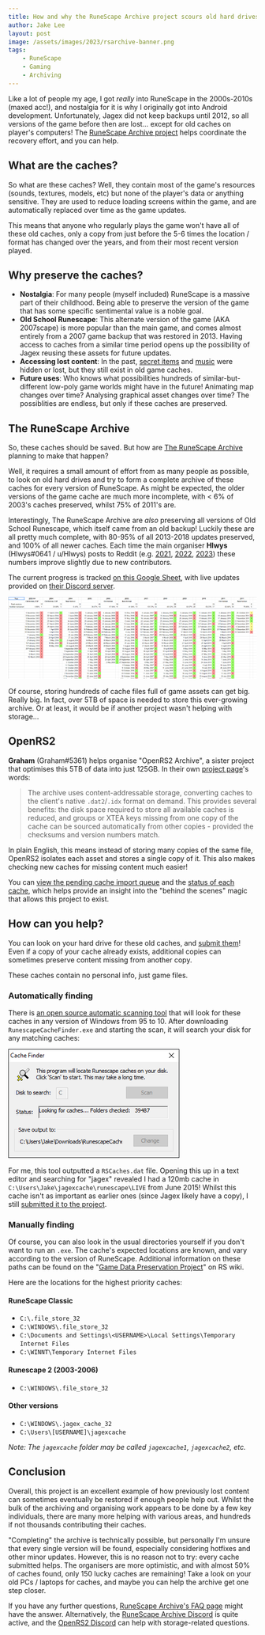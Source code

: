 ```yaml
---
title: How and why the RuneScape Archive project scours old hard drives to preserve MMORPG history and restore lost media
author: Jake Lee
layout: post
image: /assets/images/2023/rsarchive-banner.png
tags:
    - RuneScape
    - Gaming
    - Archiving
---
```


Like a lot of people my age, I got *really* into RuneScape in the 2000s-2010s (maxed acc!), and nostalgia for it is why I originally got into Android development. Unfortunately, Jagex did not keep backups until 2012, so all versions of the game before then are lost… except for old caches on player's computers! The [RuneScape Archive project](https://rs-archive.github.io/index.html) helps coordinate the recovery effort, and you can help.

## What are the caches?

So what are these caches? Well, they contain most of the game's resources (sounds, textures, models, etc) but none of the player's data or anything sensitive. They are used to reduce loading screens within the game, and are automatically replaced over time as the game updates.

This means that anyone who regularly plays the game won't have all of these old caches, only a copy from just before the 5-6 times the location / format has changed over the years, and from their most recent version played.

## Why preserve the caches?

* **Nostalgia**: For many people (myself included) RuneScape is a massive part of their childhood. Being able to preserve the version of the game that has some specific sentimental value is a noble goal.
* **Old School Runescape**: This alternate version of the game (AKA 2007scape) is more popular than the main game, and comes almost entirely from a 2007 game backup that was restored in 2013. Having access to caches from a similar time period opens up the possibility of Jagex reusing these assets for future updates.
* **Accessing lost content**: In the past, [secret items](https://oldschool.runescape.wiki/w/Hex_edit_detected) and [music](https://www.youtube.com/watch?v=z5thjrZ2Gck) were hidden or lost, but they still exist in old game caches.
* **Future uses**: Who knows what possibilities hundreds of similar-but-different low-poly game worlds might have in the future! Animating map changes over time? Analysing graphical asset changes over time? The possiblities are endless, but only if these caches are preserved.

## The RuneScape Archive

So, these caches should be saved. But how are [The RuneScape Archive](https://rs-archive.github.io/index.html) planning to make that happen?

Well, it requires a small amount of effort from as many people as possible, to look on old hard drives and try to form a complete archive of these caches for every version of RuneScape. As might be expected, the older versions of the game cache are much more incomplete, with < 6% of 2003's caches preserved, whilst 75% of 2011's are.

Interestingly, The RuneScape Archive are *also* preserving all versions of Old School Runescape, which itself came from an old backup! Luckily these are all pretty much complete, with 80-95% of all 2013-2018 updates preserved, and 100% of all newer caches. Each time the main organiser **Hlwys** (Hlwys#0641 / u/Hlwys) posts to Reddit (e.g. [2021](https://www.reddit.com/r/2007scape/comments/r8uy5j/psa_do_you_have_old_computerslaptopshard/), [2022](https://www.reddit.com/r/2007scape/comments/yzeg6n/do_you_have_any_old_computers_or_hard_drives_you/), [2023](https://www.reddit.com/r/pcgaming/comments/105r0pd/remember_runescape_every_original_version_of_the/)) these numbers improve slightly due to new contributors.

The current progress is tracked [on this Google Sheet](https://docs.google.com/spreadsheets/d/1NSCUuFWP8gIFZnpwbjxb8n4DFy6IxK8v1SZ8BXVHFr0/edit#gid=0), with live updates provided on [their Discord server](https://discord.gg/tAeAsBDeHA).

 [![](/assets/images/2023/rsarchive-tracking-740w.png)](https://docs.google.com/spreadsheets/d/1NSCUuFWP8gIFZnpwbjxb8n4DFy6IxK8v1SZ8BXVHFr0/edit#gid=0)

Of course, storing hundreds of cache files full of game assets can get big. Really big. In fact, over 5TB of space is needed to store this ever-growing archive. Or at least, it would be if another project wasn't helping with storage…

## OpenRS2

**Graham** (Graham#5361) helps organise "OpenRS2 Archive", a sister project that optimises this 5TB of data into just 125GB. In their own [project page](https://archive.openrs2.org/)'s words:

> The archive uses content-addressable storage, converting caches to the client's native `.dat2`/`.idx` format on demand. This provides several benefits: the disk space required to store all available caches is reduced, and groups or XTEA keys missing from one copy of the cache can be sourced automatically from other copies - provided the checksums and version numbers match.

In plain English, this means instead of storing many copies of the same file, OpenRS2 isolates each asset and stores a single copy of it. This also makes checking new caches for missing content much easier!

You can [view the pending cache import queue](https://docs.google.com/spreadsheets/d/1vLMgnzQqcGv830UTDzYKD8tfPEYGrktAZTE76XHblPU/edit#gid=0) and the [status of each cache](https://archive.openrs2.org/caches/runescape/1), which helps provide an insight into the "behind the scenes" magic that allows this project to exist. 

## How can you help?

You can look on your hard drive for these old caches, and [submit them](https://docs.google.com/forms/d/e/1FAIpQLScQqv-P3DKjVEe8NirljRSePaOKYNZlnyIkdmdoqWLTB_DAKQ/viewform)! Even if a copy of your cache already exists, additional copies can sometimes preserve content missing from another copy.

These caches contain no personal info, just game files.

### Automatically finding

There is [an open source automatic scanning tool](https://github.com/edward4096/rscachefinder/releases) that will look for these caches in any version of Windows from 95 to 10. After downloading `RunescapeCacheFinder.exe` and starting the scan, it will search your disk for any matching caches:

![](/assets/images/2023/rsarchive-scan.png)

For me, this tool outputted a `RSCaches.dat` file. Opening this up in a text editor and searching for "jagex" revealed I had a 120mb cache in `C:\Users\Jake\jagexcache\runescape\LIVE` from June 2015! Whilst this cache isn't as important as earlier ones (since Jagex likely have a copy), I still [submitted it to the project](https://docs.google.com/forms/d/e/1FAIpQLScQqv-P3DKjVEe8NirljRSePaOKYNZlnyIkdmdoqWLTB_DAKQ/viewform).


### Manually finding

Of course, you can also look in the usual directories yourself if you don't want to run an `.exe`. The cache's expected locations are known, and vary according to the version of RuneScape. Additional information on these paths can be found on the "[Game Data Preservation Project](https://runescape.wiki/w/User:Manpaint55/T:CHD-main)" on RS wiki.

Here are the locations for the highest priority caches:

#### RuneScape Classic

* `C:\.file_store_32`
* `C:\WINDOWS\.file_store_32`
* `C:\Documents and Settings\<USERNAME>\Local Settings\Temporary Internet Files`
* `C:\WINNT\Temporary Internet Files`

#### Runescape 2 (2003-2006)

* `C:\WINDOWS\.file_store_32`

#### Other versions

* `C:\WINDOWS\.jagex_cache_32`
* `C:\Users\[USERNAME]\jagexcache`

*Note: The `jagexcache` folder may be called `jagexcache1`, `jagexcache2`, etc.*

## Conclusion

Overall, this project is an excellent example of how previously lost content can sometimes eventually be restored if enough people help out. Whilst the bulk of the archiving and organising work appears to be done by a few key individuals, there are many more helping with various areas, and hundreds if not thousands contributing their caches. 

"Completing" the archive is technically possible, but personally I'm unsure that every single version will be found, especially considering hotfixes and other minor updates. However, this is no reason not to try: every cache submitted helps. The organisers are more optimistic, and with almost 50% of caches found, only 150 lucky caches are remaining! Take a look on your old PCs / laptops for caches, and maybe you can help the archive get one step closer.

If you have any further questions, [RuneScape Archive's FAQ page](https://rs-archive.github.io/faq.html) might have the answer. Alternatively, the [RuneScape Archive Discord](https://discord.gg/UTCE5EfzSg) is quite active, and the [OpenRS2 Discord](https://discord.gg/WqTmUPMMMm) can help with storage-related questions.
